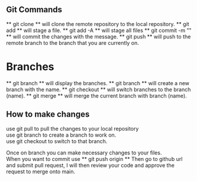 ## Git Commands

** git clone <url> ** will clone the remote repository to the local repository. 
** git add <filename> ** will stage a file. 
** git add -A ** will stage all files
** git commit -m "<message>" ** will commit the changes with the message. 
** git push ** will push to the remote branch to the branch that you are currently on. 


# Branches

** git branch ** will display the branches. 
** git branch <name> ** will create a new branch with the name. 
** git checkout <name> ** will switch branches to the branch (name). 
** git merge <name> ** will merge the current branch with branch (name). 

## How to make changes

use git pull to pull the changes to your local repository  
use git branch <name> to create a branch to work on.  
use git checkout <name> to switch to that branch. 

Once on branch you can make necessary changes to your files.   
When you want to commit use ** git push origin <branch name> ** 
Then go to github url and submit pull request, I will then review your code and approve the request to merge onto main.  






